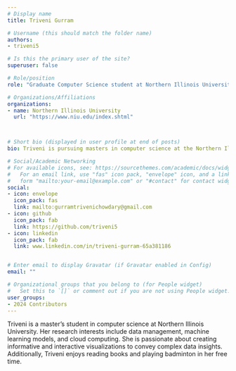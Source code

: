 ```yaml
---
# Display name
title: Triveni Gurram

# Username (this should match the folder name)
authors:
- triveni5

# Is this the primary user of the site?
superuser: false

# Role/position
role: "Graduate Computer Science student at Northern Illinois University"

# Organizations/Affiliations
organizations:
- name: Northern Illinois University
  url: "https://www.niu.edu/index.shtml"



# Short bio (displayed in user profile at end of posts)
bio: Triveni is pursuing masters in computer science at the Northern Illinois University. She is interested in data management and visualizations, cloud computing, and machine learning models.

# Social/Academic Networking
# For available icons, see: https://sourcethemes.com/academic/docs/widgets/#icons
#   For an email link, use "fas" icon pack, "envelope" icon, and a link in the
#   form "mailto:your-email@example.com" or "#contact" for contact widget.
social:
- icon: envelope
  icon_pack: fas
  link: mailto:gurramtrivenichowdary@gmail.com
- icon: github
  icon_pack: fab
  link: https://github.com/triveni5
- icon: linkedin
  icon_pack: fab
  link: www.linkedin.com/in/triveni-gurram-65a381186


# Enter email to display Gravatar (if Gravatar enabled in Config)
email: ""

# Organizational groups that you belong to (for People widget)
#   Set this to `[]` or comment out if you are not using People widget.  
user_groups:
- 2024 Contributors
---
```

Triveni is a master’s student in computer science at Northern Illinois University. Her research interests include data management, machine learning models, and cloud computing. She is passionate about creating informative and interactive visualizations to convey complex data insights. Additionally, Triveni enjoys reading books and playing badminton in her free time.
